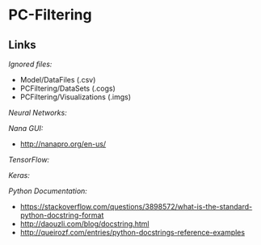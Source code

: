 PC-Filtering
============

Links
-----

*Ignored files:*
- Model/DataFiles (.csv)
- PCFiltering/DataSets (.cogs)
- PCFiltering/Visualizations (.imgs)

*Neural Networks:*

*Nana GUI:*
 - http://nanapro.org/en-us/

*TensorFlow:*

*Keras:*

*Python Documentation:*
 - https://stackoverflow.com/questions/3898572/what-is-the-standard-python-docstring-format
 - http://daouzli.com/blog/docstring.html
 - http://queirozf.com/entries/python-docstrings-reference-examples
